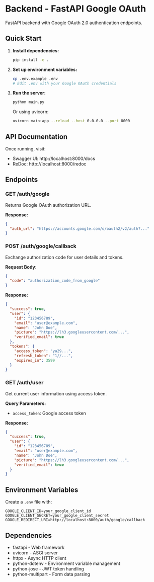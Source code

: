 # Backend - FastAPI Google OAuth

FastAPI backend with Google OAuth 2.0 authentication endpoints.

## Quick Start

1. **Install dependencies:**
   ```bash
   pip install -e .
   ```

2. **Set up environment variables:**
   ```bash
   cp .env.example .env
   # Edit .env with your Google OAuth credentials
   ```

3. **Run the server:**
   ```bash
   python main.py
   ```

   Or using uvicorn:
   ```bash
   uvicorn main:app --reload --host 0.0.0.0 --port 8000
   ```

## API Documentation

Once running, visit:
- Swagger UI: http://localhost:8000/docs
- ReDoc: http://localhost:8000/redoc

## Endpoints

### GET /auth/google
Returns Google OAuth authorization URL.

**Response:**
```json
{
  "auth_url": "https://accounts.google.com/o/oauth2/v2/auth?..."
}
```

### POST /auth/google/callback
Exchange authorization code for user details and tokens.

**Request Body:**
```json
{
  "code": "authorization_code_from_google"
}
```

**Response:**
```json
{
  "success": true,
  "user": {
    "id": "123456789",
    "email": "user@example.com",
    "name": "John Doe",
    "picture": "https://lh3.googleusercontent.com/...",
    "verified_email": true
  },
  "tokens": {
    "access_token": "ya29...",
    "refresh_token": "1//...",
    "expires_in": 3599
  }
}
```

### GET /auth/user
Get current user information using access token.

**Query Parameters:**
- `access_token`: Google access token

**Response:**
```json
{
  "success": true,
  "user": {
    "id": "123456789",
    "email": "user@example.com",
    "name": "John Doe",
    "picture": "https://lh3.googleusercontent.com/...",
    "verified_email": true
  }
}
```

## Environment Variables

Create a `.env` file with:

```env
GOOGLE_CLIENT_ID=your_google_client_id
GOOGLE_CLIENT_SECRET=your_google_client_secret
GOOGLE_REDIRECT_URI=http://localhost:8000/auth/google/callback
```

## Dependencies

- fastapi - Web framework
- uvicorn - ASGI server
- httpx - Async HTTP client
- python-dotenv - Environment variable management
- python-jose - JWT token handling
- python-multipart - Form data parsing
